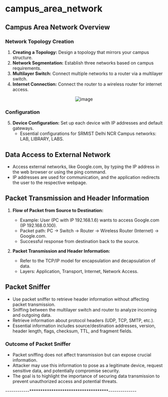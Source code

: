 # campus_area_network

## Campus Area Network Overview

### Network Topology Creation

1. **Creating a Topology:** Design a topology that mirrors your campus structure.
2. **Network Segmentation:** Establish three networks based on campus requirements.
3. **Multilayer Switch:** Connect multiple networks to a router via a multilayer switch.
4. **Internet Connection:** Connect the router to a wireless router for internet access.


<center>
    <p>
        <img src="https://github.com/Krish9575/campus_area_network/assets/107667057/7281d325-e6d5-4ffc-9c7a-152839df1f57" alt="image">
    </p>
</center>



### Configuration

5. **Device Configuration:** Set up each device with IP addresses and default gateways.
   - Essential configurations for SRMIST Delhi NCR Campus networks: LAB, LIBRARY, LABS.

## Data Access to External Network

- Access external networks, like Google.com, by typing the IP address in the web browser or using the ping command. 
- IP addresses are used for communication, and the application redirects the user to the respective webpage.

## Packet Transmission and Header Information

1. **Flow of Packet from Source to Destination:**
   - Example: User (PC with IP 192.168.1.6) wants to access Google.com (IP 192.168.0.100).
   - Packet path: PC -> Switch -> Router -> Wireless Router (Internet) -> Google.com.
   - Successful response from destination back to the source.

2. **Packet Transmission and Header Information:**
   - Refer to the TCP/IP model for encapsulation and decapsulation of data.
   - Layers: Application, Transport, Internet, Network Access.

## Packet Sniffer

- Use packet sniffer to retrieve header information without affecting packet transmission.
- Sniffing between the multilayer switch and router to analyze incoming and outgoing data.
- Retrieve information about protocol headers (UDP, TCP, SMTP, etc.).
- Essential information includes source/destination addresses, version, header length, flags, checksum, TTL, and fragment fields.

### Outcome of Packet Sniffer

- Packet sniffing does not affect transmission but can expose crucial information.
- Attacker may use this information to pose as a legitimate device, request sensitive data, and potentially compromise security.
- The goal is to highlight the importance of securing data transmission to prevent unauthorized access and potential threats.

------------************************************--------------
